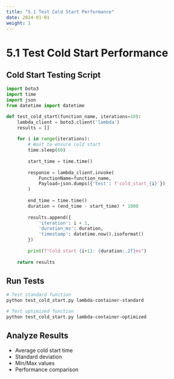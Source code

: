 ```yaml
---
title: "5.1 Test Cold Start Performance"
date: 2024-01-01
weight: 1
---
```


# 5.1 Test Cold Start Performance

## Cold Start Testing Script

```python
import boto3
import time
import json
from datetime import datetime

def test_cold_start(function_name, iterations=10):
    lambda_client = boto3.client('lambda')
    results = []
    
    for i in range(iterations):
        # Wait to ensure cold start
        time.sleep(60)
        
        start_time = time.time()
        
        response = lambda_client.invoke(
            FunctionName=function_name,
            Payload=json.dumps({'test': f'cold_start_{i}'})
        )
        
        end_time = time.time()
        duration = (end_time - start_time) * 1000
        
        results.append({
            'iteration': i + 1,
            'duration_ms': duration,
            'timestamp': datetime.now().isoformat()
        })
        
        print(f"Cold start {i+1}: {duration:.2f}ms")
    
    return results
```

## Run Tests

```bash
# Test standard function
python test_cold_start.py lambda-container-standard

# Test optimized function  
python test_cold_start.py lambda-container-optimized
```

## Analyze Results

- Average cold start time
- Standard deviation
- Min/Max values
- Performance comparison